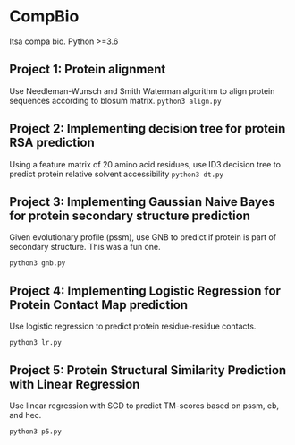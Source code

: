 # CompBio
Itsa compa bio. Python >=3.6
## Project 1: Protein alignment
Use Needleman-Wunsch and Smith Waterman algorithm to align protein sequences according to blosum matrix.
`python3 align.py`

## Project 2: Implementing decision tree for protein RSA prediction
Using a feature matrix of 20 amino acid residues, use ID3 decision tree to predict protein relative solvent accessibility
`python3 dt.py`

## Project 3: Implementing Gaussian Naive Bayes for protein secondary structure prediction
Given evolutionary profile (pssm), use GNB to predict if protein is part of secondary structure. This was a fun one.

`python3 gnb.py`

## Project 4: Implementing Logistic Regression for Protein Contact Map prediction
Use logistic regression to predict protein residue-residue contacts.

`python3 lr.py`

## Project 5: Protein Structural Similarity Prediction with Linear Regression
Use linear regression with SGD to predict TM-scores based on pssm, eb, and hec.

`python3 p5.py`
